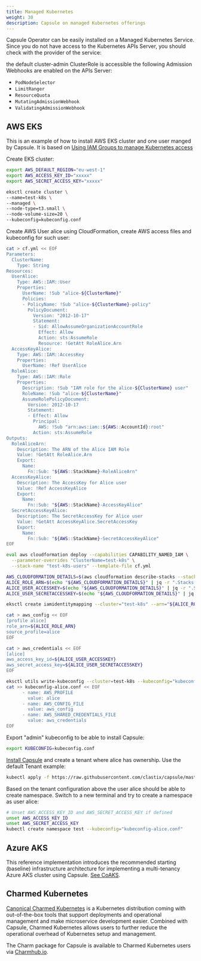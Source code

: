 ```yaml
---
title: Managed Kubernetes
weight: 30
description: Capsule on managed Kubernetes offerings
---
```


Capsule Operator can be easily installed on a Managed Kubernetes Service. Since you do not have access to the Kubernetes APIs Server, you should check with the provider of the service:

the default cluster-admin ClusterRole is accessible
the following Admission Webhooks are enabled on the APIs Server:

* `PodNodeSelector`
* `LimitRanger`
* `ResourceQuota`
* `MutatingAdmissionWebhook`
* `ValidatingAdmissionWebhook`


## AWS EKS

This is an example of how to install AWS EKS cluster and one user manged by Capsule. It is based on [Using IAM Groups to manage Kubernetes access](https://www.eksworkshop.com/beginner/091_iam-groups/intro/)

Create EKS cluster:

```bash
export AWS_DEFAULT_REGION="eu-west-1"
export AWS_ACCESS_KEY_ID="xxxxx"
export AWS_SECRET_ACCESS_KEY="xxxxx"

eksctl create cluster \
--name=test-k8s \
--managed \
--node-type=t3.small \
--node-volume-size=20 \
--kubeconfig=kubeconfig.conf
```

Create AWS User alice using CloudFormation, create AWS access files and kubeconfig for such user:

```bash
cat > cf.yml << EOF
Parameters:
  ClusterName:
    Type: String
Resources:
  UserAlice:
    Type: AWS::IAM::User
    Properties:
      UserName: !Sub "alice-${ClusterName}"
      Policies:
      - PolicyName: !Sub "alice-${ClusterName}-policy"
        PolicyDocument:
          Version: "2012-10-17"
          Statement:
          - Sid: AllowAssumeOrganizationAccountRole
            Effect: Allow
            Action: sts:AssumeRole
            Resource: !GetAtt RoleAlice.Arn
  AccessKeyAlice:
    Type: AWS::IAM::AccessKey
    Properties:
      UserName: !Ref UserAlice
  RoleAlice:
    Type: AWS::IAM::Role
    Properties:
      Description: !Sub "IAM role for the alice-${ClusterName} user"
      RoleName: !Sub "alice-${ClusterName}"
      AssumeRolePolicyDocument:
        Version: 2012-10-17
        Statement:
        - Effect: Allow
          Principal:
            AWS: !Sub "arn:aws:iam::${AWS::AccountId}:root"
          Action: sts:AssumeRole
Outputs:
  RoleAliceArn:
    Description: The ARN of the Alice IAM Role
    Value: !GetAtt RoleAlice.Arn
    Export:
      Name:
        Fn::Sub: "${AWS::StackName}-RoleAliceArn"
  AccessKeyAlice:
    Description: The AccessKey for Alice user
    Value: !Ref AccessKeyAlice
    Export:
      Name:
        Fn::Sub: "${AWS::StackName}-AccessKeyAlice"
  SecretAccessKeyAlice:
    Description: The SecretAccessKey for Alice user
    Value: !GetAtt AccessKeyAlice.SecretAccessKey
    Export:
      Name:
        Fn::Sub: "${AWS::StackName}-SecretAccessKeyAlice"
EOF

eval aws cloudformation deploy --capabilities CAPABILITY_NAMED_IAM \
  --parameter-overrides "ClusterName=test-k8s" \
  --stack-name "test-k8s-users" --template-file cf.yml

AWS_CLOUDFORMATION_DETAILS=$(aws cloudformation describe-stacks --stack-name "test-k8s-users")
ALICE_ROLE_ARN=$(echo "${AWS_CLOUDFORMATION_DETAILS}" | jq -r ".Stacks[0].Outputs[] | select(.OutputKey==\"RoleAliceArn\") .OutputValue")
ALICE_USER_ACCESSKEY=$(echo "${AWS_CLOUDFORMATION_DETAILS}" | jq -r ".Stacks[0].Outputs[] | select(.OutputKey==\"AccessKeyAlice\") .OutputValue")
ALICE_USER_SECRETACCESSKEY=$(echo "${AWS_CLOUDFORMATION_DETAILS}" | jq -r ".Stacks[0].Outputs[] | select(.OutputKey==\"SecretAccessKeyAlice\") .OutputValue")

eksctl create iamidentitymapping --cluster="test-k8s" --arn="${ALICE_ROLE_ARN}" --username alice --group capsule.clastix.io

cat > aws_config << EOF
[profile alice]
role_arn=${ALICE_ROLE_ARN}
source_profile=alice
EOF

cat > aws_credentials << EOF
[alice]
aws_access_key_id=${ALICE_USER_ACCESSKEY}
aws_secret_access_key=${ALICE_USER_SECRETACCESSKEY}
EOF

eksctl utils write-kubeconfig --cluster=test-k8s --kubeconfig="kubeconfig-alice.conf"
cat >> kubeconfig-alice.conf << EOF
      - name: AWS_PROFILE
        value: alice
      - name: AWS_CONFIG_FILE
        value: aws_config
      - name: AWS_SHARED_CREDENTIALS_FILE
        value: aws_credentials
EOF
```

Export "admin" kubeconfig to be able to install Capsule:

```bash
export KUBECONFIG=kubeconfig.conf
```

[Install Capsule](/docs/getting-started#install) and create a tenant where alice has ownership. Use the default Tenant example:

```bash
kubectl apply -f https://raw.githubusercontent.com/clastix/capsule/master/config/samples/capsule_v1beta1_tenant.yaml
```

Based on the tenant configuration above the user alice should be able to create namespace. Switch to a new terminal and try to create a namespace as user alice:

```bash
# Unset AWS_ACCESS_KEY_ID and AWS_SECRET_ACCESS_KEY if defined
unset AWS_ACCESS_KEY_ID
unset AWS_SECRET_ACCESS_KEY
kubectl create namespace test --kubeconfig="kubeconfig-alice.conf"
```

## Azure AKS

This reference implementation introduces the recommended starting (baseline) infrastructure architecture for implementing a multi-tenancy Azure AKS cluster using Capsule. [See CoAKS](https://github.com/clastix/coaks-baseline-architecture).


## Charmed Kubernetes

[Canonical Charmed Kubernetes](https://github.com/charmed-kubernetes) is a Kubernetes distribution coming with out-of-the-box tools that support deployments and operational management and make microservice development easier. Combined with Capsule, Charmed Kubernetes allows users to further reduce the operational overhead of Kubernetes setup and management.

The Charm package for Capsule is available to Charmed Kubernetes users via [Charmhub.io](https://charmhub.io/capsule-k8s).
